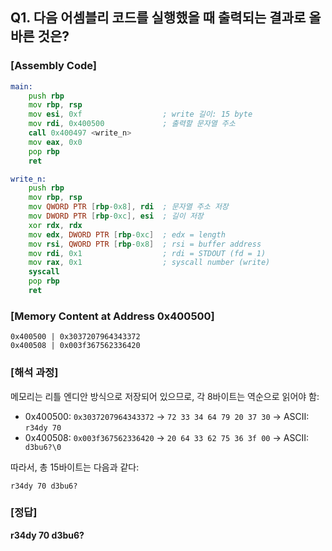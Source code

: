 ## Q1. 다음 어셈블리 코드를 실행했을 때 출력되는 결과로 올바른 것은?

### [Assembly Code]
```asm
main:
    push rbp
    mov rbp, rsp
    mov esi, 0xf                  ; write 길이: 15 byte
    mov rdi, 0x400500             ; 출력할 문자열 주소
    call 0x400497 <write_n>
    mov eax, 0x0
    pop rbp
    ret

write_n:
    push rbp
    mov rbp, rsp
    mov QWORD PTR [rbp-0x8], rdi  ; 문자열 주소 저장
    mov DWORD PTR [rbp-0xc], esi  ; 길이 저장
    xor rdx, rdx
    mov edx, DWORD PTR [rbp-0xc]  ; edx = length
    mov rsi, QWORD PTR [rbp-0x8]  ; rsi = buffer address
    mov rdi, 0x1                  ; rdi = STDOUT (fd = 1)
    mov rax, 0x1                  ; syscall number (write)
    syscall
    pop rbp
    ret
```

### [Memory Content at Address 0x400500]
```
0x400500 | 0x3037207964343372
0x400508 | 0x003f367562336420
```

### [해석 과정]
메모리는 리틀 엔디안 방식으로 저장되어 있으므로, 각 8바이트는 역순으로 읽어야 함:

- 0x400500: `0x3037207964343372` → `72 33 34 64 79 20 37 30` → ASCII: `r34dy 70`
- 0x400508: `0x003f367562336420` → `20 64 33 62 75 36 3f 00` → ASCII: ` d3bu6?\0`

따라서, 총 15바이트는 다음과 같다:
```
r34dy 70 d3bu6?
```

### [정답]
**r34dy 70 d3bu6?**

